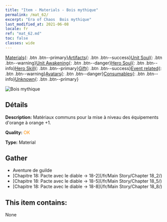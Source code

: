 ```yaml
---
title: "Item - Materials - Bois mythique"
permalink: /mat_62/
excerpt: "Era of Chaos  Bois mythique"
last_modified_at: 2021-06-08
locale: fr
ref: "mat_62.md"
toc: false
classes: wide
---
```

 [Materials](/ItemsFR/){: .btn .btn--primary}[Artifacts](/ItemsFR/Artifacts/){: .btn .btn--success}[Unit Soul](/ItemsFR/UnitSoul/){: .btn .btn--warning}[Unit Awakening](/ItemsFR/UnitAwakening/){: .btn .btn--danger}[Hero Soul](/ItemsFR/HeroSoul/){: .btn .btn--info}[Hero Skill](/ItemsFR/HeroSkill/){: .btn .btn--primary}[Gift](/ItemsFR/Gift/){: .btn .btn--success}[Event related](/ItemsFR/Events/){: .btn .btn--warning}[Avatars](/ItemsFR/Avatars/){: .btn .btn--danger}[Consumables](/ItemsFR/Consumables/){: .btn .btn--info}[Unknown](/ItemsFR/Unknown/){: .btn .btn--primary}

 ![Bois mythique](/images/t/i_cailiao_mucai3.png)

## Détails
 **Description:** Matériaux communs pour la mise à niveau des équipements d'orange à orange +1.

 **Quality:** <span style="color: #FF8C00">OK</span>

 **Type:** Material

## Gather

*    Aventure de guilde 
*    [Chapitre 18: Pacte avec le diable -> 18-2](/fr/Main Story/Chapter 18_2/) 
*    [Chapitre 18: Pacte avec le diable -> 18-5](/fr/Main Story/Chapter 18_5/) 
*    [Chapitre 18: Pacte avec le diable -> 18-8](/fr/Main Story/Chapter 18_8/) 

## This item contains:

  None

